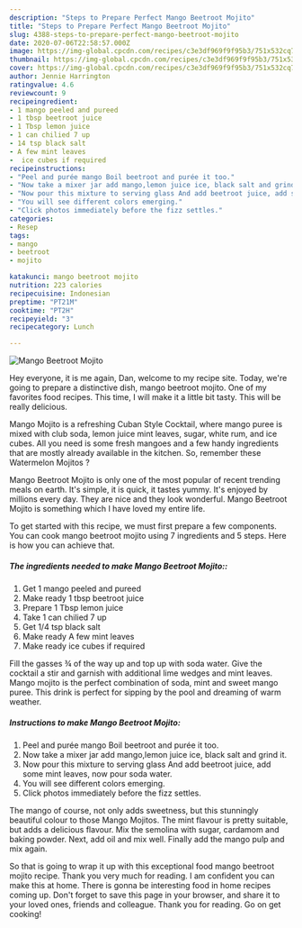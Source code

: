 ```yaml
---
description: "Steps to Prepare Perfect Mango Beetroot Mojito"
title: "Steps to Prepare Perfect Mango Beetroot Mojito"
slug: 4388-steps-to-prepare-perfect-mango-beetroot-mojito
date: 2020-07-06T22:58:57.000Z
image: https://img-global.cpcdn.com/recipes/c3e3df969f9f95b3/751x532cq70/mango-beetroot-mojito-recipe-main-photo.jpg
thumbnail: https://img-global.cpcdn.com/recipes/c3e3df969f9f95b3/751x532cq70/mango-beetroot-mojito-recipe-main-photo.jpg
cover: https://img-global.cpcdn.com/recipes/c3e3df969f9f95b3/751x532cq70/mango-beetroot-mojito-recipe-main-photo.jpg
author: Jennie Harrington
ratingvalue: 4.6
reviewcount: 9
recipeingredient:
- 1 mango peeled and pureed
- 1 tbsp beetroot juice
- 1 Tbsp lemon juice
- 1 can chilied 7 up
- 14 tsp black salt
- A few mint leaves
-  ice cubes if required
recipeinstructions:
- "Peel and purée mango Boil beetroot and purée it too."
- "Now take a mixer jar add mango,lemon juice ice, black salt and grind it."
- "Now pour this mixture to serving glass And add beetroot juice, add some mint leaves, now pour soda water."
- "You will see different colors emerging."
- "Click photos immediately before the fizz settles."
categories:
- Resep
tags:
- mango
- beetroot
- mojito

katakunci: mango beetroot mojito
nutrition: 223 calories
recipecuisine: Indonesian
preptime: "PT21M"
cooktime: "PT2H"
recipeyield: "3"
recipecategory: Lunch

---
```



![Mango Beetroot Mojito](https://img-global.cpcdn.com/recipes/c3e3df969f9f95b3/751x532cq70/mango-beetroot-mojito-recipe-main-photo.jpg)

Hey everyone, it is me again, Dan, welcome to my recipe site. Today, we're going to prepare a distinctive dish, mango beetroot mojito. One of my favorites food recipes. This time, I will make it a little bit tasty. This will be really delicious.

Mango Mojito is a refreshing Cuban Style Cocktail, where mango puree is mixed with club soda, lemon juice mint leaves, sugar, white rum, and ice cubes. All you need is some fresh mangoes and a few handy ingredients that are mostly already available in the kitchen. So, remember these Watermelon Mojitos ?

Mango Beetroot Mojito is only one of the most popular of recent trending meals on earth. It's simple, it is quick, it tastes yummy. It's enjoyed by millions every day. They are nice and they look wonderful. Mango Beetroot Mojito is something which I have loved my entire life.


To get started with this recipe, we must first prepare a few components. You can cook mango beetroot mojito using 7 ingredients and 5 steps. Here is how you can achieve that.

##### The ingredients needed to make Mango Beetroot Mojito::

1. Get 1 mango peeled and pureed
1. Make ready 1 tbsp beetroot juice
1. Prepare 1 Tbsp lemon juice
1. Take 1 can chilied 7 up
1. Get 1/4 tsp black salt
1. Make ready A few mint leaves
1. Make ready  ice cubes if required


Fill the gasses ¾ of the way up and top up with soda water. Give the cocktail a stir and garnish with additional lime wedges and mint leaves. Mango mojito is the perfect combination of soda, mint and sweet mango puree. This drink is perfect for sipping by the pool and dreaming of warm weather. 

##### Instructions to make Mango Beetroot Mojito:

1. Peel and purée mango
Boil beetroot and purée it too.
1. Now take a mixer jar add mango,lemon juice ice, black salt and grind it.
1. Now pour this mixture to serving glass And add beetroot juice, add some mint leaves, now pour soda water.
1. You will see different colors emerging.
1. Click photos immediately before the fizz settles.


The mango of course, not only adds sweetness, but this stunningly beautiful colour to those Mango Mojitos. The mint flavour is pretty suitable, but adds a delicious flavour. Mix the semolina with sugar, cardamom and baking powder. Next, add oil and mix well. Finally add the mango pulp and mix again. 

So that is going to wrap it up with this exceptional food mango beetroot mojito recipe. Thank you very much for reading. I am confident you can make this at home. There is gonna be interesting food in home recipes coming up. Don't forget to save this page in your browser, and share it to your loved ones, friends and colleague. Thank you for reading. Go on get cooking!

